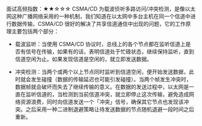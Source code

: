 面试高频指数：★★☆☆☆
CSMA/CD 为载波侦听多路访问/冲突检测，是像以太网这种广播网络采用的一种机制，我们知道在以太网中多台主机在同一个信道中进行数据传输，CSMA/CD 很好的解决了共享信道通信中出现的问题，它的工作原理主要包括两个部分：

* 载波监听：当使用 CSMA/CD 协议时，总线上的各个节点都在监听信道上是否有信号在传输，如果有的话，表明信道处于忙碌状态，继续保持监听，直到信道空闲为止。如果发现信道是空闲的，就立即发送数据。

* 冲突检测：当两个或两个以上节点同时监听到信道空闲，便开始发送数据，此时就会发生碰撞（数据的传输延迟也可能引发碰撞）。当两个帧发生冲突时，数据帧就会破坏而失去了继续传输的意义。在数据的发送过程中，以太网是一直在监听信道的，当检测到当前信道冲突，就立即停止这次传输，避免造成网络资源浪费，同时向信道发送一个「冲突」信号，确保其它节点也发现该冲突。之后采用一种二进制退避策略让待发送数据的节点随机退避一段时间之后重新。

